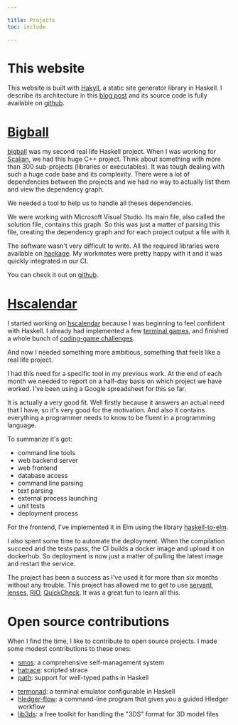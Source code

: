 ```yaml
---

title: Projects
toc: include

---
```


# This website

This website is built with [Hakyll](https://jaspervdj.be/hakyll/), a static
site generator library in Haskell. I describe its architecture in this [blog
post](/posts/2021-02-22-This_website_is_generated_by_Hakyll.html) and its
source code is fully available on
[github](https://github.com/jecaro/jeancharles.quillet).

# [Bigball](https://github.com/jecaro/bigball)

[bigball](https://github.com/jecaro/bigball) was my second real life Haskell
project. When I was working for [Scalian](https://www.scalian.com), we had this
huge C++ project. Think about something with more than 300 sub-projects
(libraries or executables). It was tough dealing with such a huge code base and
its complexity. There were a lot of dependencies between the projects and we
had no way to actually list them and view the dependency graph.

We needed a tool to help us to handle all theses dependencies.

We were working with Microsoft Visual Studio. Its main file, also called the
solution file, contains this graph. So this was just a matter of parsing this
file, creating the dependency graph and for each project output a file with it.

The software wasn't very difficult to write. All the required libraries were
available on [hackage](https://hackage.haskell.org/). My workmates were pretty
happy with it and it was quickly integrated in our CI.

You can check it out on
[github](https://github.com/jecaro/bigball).

# [Hscalendar](https://github.com/jecaro/hscalendar)

I started working on [hscalendar](https://github.com/jecaro/hscalendar) because
I was beginning to feel confident with Haskell. I already had implemented a few
[terminal games](https://github.com/jecaro/haskell-games), and finished a whole
bunch of [coding-game challenges](https://github.com/jecaro/codinggame-haskell).

And now I needed something more ambitious, something that feels like a real
life project.

I had this need for a specific tool in my previous work. At the end of each
month we needed to report on a half-day basis on which project we have worked.
I've been using a Google spreadsheet for this so far.

It is actually a very good fit. Well firstly because it answers an actual need
that I have, so it's very good for the motivation. And also it contains
everything a programmer needs to know to be fluent in a programming language.

To summarize it's got:

* command line tools
* web backend server
* web frontend
* database access
* command line parsing
* text parsing
* external process launching
* unit tests
* deployment process

For the frontend, I've implemented it in Elm using the library
[haskell-to-elm](https://github.com/folq/haskell-to-elm).

I also spent some time to automate the deployment. When the compilation succeed
and the tests pass, the CI builds a docker image and upload it on dockerhub. So
deployment is now just a matter of pulling the latest image and restart the
service.

The project has been a success as I've used it for more than six months without
any trouble. This project has allowed me to get to use [servant](), [lenses](),
[RIO](), [QuickCheck](). It was a great fun to learn all this.

# Open source contributions

When I find the time, I like to contribute to open source projects. I made some
modest contributions to these ones:

- [smos](https://github.com/NorfairKing/smos): a comprehensive self-management
  system
- [hatrace](https://github.com/nh2/hatrace): scripted strace
- [path](https://github.com/commercialhaskell/path): support for well-typed
  paths in Haskell
* [termonad](https://github.com/cdepillabout/termonad): a terminal emulator
  configurable in Haskell
* [hledger-flow](https://github.com/apauley/hledger-flow): a command-line
  program that gives you a guided Hledger workflow
* [lib3ds](https://github.com/hoopoe/lib3ds): a free toolkit for handling the
  "3DS" format for 3D model files

